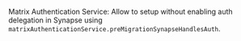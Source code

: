 Matrix Authentication Service: Allow to setup without enabling auth delegation in Synapse using `matrixAuthenticationService.preMigrationSynapseHandlesAuth`.
